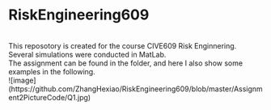 # RiskEngineering609
<br>
This reposotory is created for the course CIVE609 Risk Enginnering.<br>
Several simulations were conducted in MatLab.<br>
The assignment can be found in the folder, and here I also show some examples in the following.<br>
![image](https://github.com/ZhangHexiao/RiskEngineering609/blob/master/Assignment2PictureCode/Q1.jpg)
